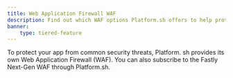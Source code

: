 ```yaml
---
title: Web Application Firewall WAF
description: Find out which WAF options Platform.sh offers to help protect your site.
banner: 
    type: tiered-feature
---
```


To protect your app from common security threats,
Platform. sh provides its own Web Application Firewall (WAF).
You can also subscribe to the Fastly Next-Gen WAF through Platform.sh.